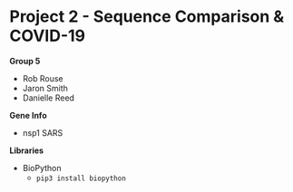 # Project 2 - Sequence Comparison & COVID-19

**Group 5**
* Rob Rouse
* Jaron Smith
* Danielle Reed

**Gene Info**
* nsp1 SARS

**Libraries**
* BioPython
  - `pip3 install biopython`